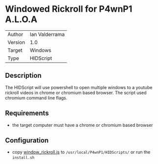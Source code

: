 # Windowed Rickroll for P4wnP1 A.L.O.A
|         |                |
| ------- | -------------- |
| Author  | Ian Valderrama |
| Version | 1.0            |
| Target  | Windows        |
| Type    | HIDScript      |

## Description
The HIDScript will use powershell to open multiple windows to a youtube rickroll videos in chrome or chromium based browser. The script used chromium command line flags.

## Requirements
- the target computer must have a chrome or chromium based browser

## Configuration
- copy [window_rickroll.js](window_rickroll.js) to `/usr/local/P4wnP1/HIDScripts/` or run the `install.sh`

